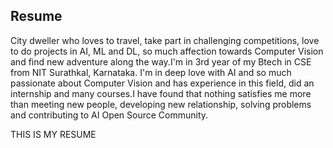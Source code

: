 ## Resume ##
City dweller who loves to travel, take part in challenging competitions,  love to do projects in AI, ML and DL, 
so much affection towards Computer Vision and find new adventure along the way.I'm in 3rd year of my Btech in CSE
from NIT Surathkal,  Karnataka. I'm in deep love with AI and so much passionate about Computer Vision and has experience 
in this field,  did an internship and many courses.I have found that nothing satisfies me more than meeting new people, 
developing new relationship, solving problems and contributing to AI Open Source Community.

THIS IS MY RESUME
